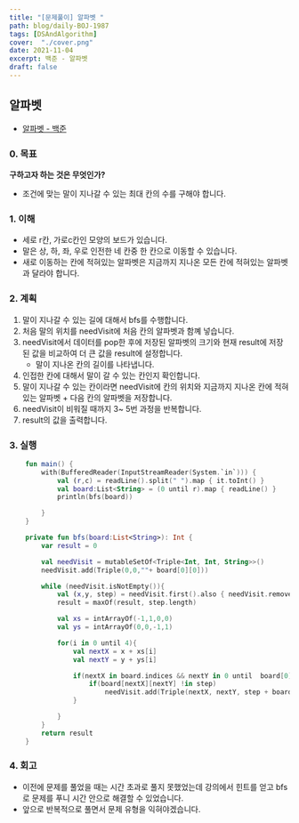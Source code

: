 ```yaml
---
title: "[문제풀이] 알파벳 "
path: blog/daily-BOJ-1987
tags: [DSAndAlgorithm]
cover:  "./cover.png"
date: 2021-11-04
excerpt: 백준 - 알파벳 
draft: false
---
```



## 알파벳 
* [알파벳 - 백준](https://www.acmicpc.net/problem/1987)

### 0. 목표 
**구하고자 하는 것은 무엇인가?**
- 조건에 맞는 말이 지나갈 수 있는 최대 칸의 수를 구해야 합니다.

### 1. 이해 

- 세로 r칸, 가로c칸인 모양의 보드가 있습니다.
- 말은 상, 하, 좌, 우로 인전한 네 칸중 한 칸으로 이동할 수 있습니다.
- 새로 이동하는 칸에 적혀있는 알파벳은 지금까지 지나온 모든 칸에 적혀있는 알파벳과 달라야 합니다.

### 2. 계획

1. 말이 지나갈 수 있는 길에 대해서 bfs를 수행합니다.
2. 처음 말의 위치를 needVisit에 처음 칸의 알파벳과 함꼐 넣습니다.
3. needVisit에서 데이터를 pop한 후에 저장된 알파벳의 크기와 현재 result에 저장된 값을 비교하여 더 큰 값을 result에 설정합니다.
   - 말이 지나온 칸의 길이를 나타냅니다.
4. 인접한 칸에 대해서 말이 갈 수 있는 칸인지 확인합니다. 
5. 말이 지나갈 수 있는 칸이라면 needVisit에 칸의 위치와 지금까지 지나온 칸에 적혀있는 알파벳 + 다음 칸의 알파벳을 저장합니다.
6. needVisit이 비워질 때까지 3~ 5번 과정을 반복합니다.
7. result의 값을 출력합니다.


### 3. 실행
```kotlin
    fun main() {
        with(BufferedReader(InputStreamReader(System.`in`))) {
            val (r,c) = readLine().split(" ").map { it.toInt() }
            val board:List<String> = (0 until r).map { readLine() }
            println(bfs(board))

        }
    }

    private fun bfs(board:List<String>): Int {
        var result = 0

        val needVisit = mutableSetOf<Triple<Int, Int, String>>()
        needVisit.add(Triple(0,0,""+ board[0][0]))

        while (needVisit.isNotEmpty()){
            val (x,y, step) = needVisit.first().also { needVisit.remove(it) }
            result = maxOf(result, step.length)

            val xs = intArrayOf(-1,1,0,0)
            val ys = intArrayOf(0,0,-1,1)

            for(i in 0 until 4){
                val nextX = x + xs[i]
                val nextY = y + ys[i]

                if(nextX in board.indices && nextY in 0 until  board[0].length ){
                    if(board[nextX][nextY] !in step)
                        needVisit.add(Triple(nextX, nextY, step + board[nextX][nextY]))
                }

            }
        }
        return result
    }
```

### 4. 회고 

- 이전에 문제를 풀었을 때는 시간 초과로 풀지 못했었는데 강의에서 힌트를 얻고 bfs로 문제를 푸니 시간 안으로 해결할 수 있었습니다.
- 앞으로 반복적으로 풀면서 문제 유형을 익혀야겠습니다.
